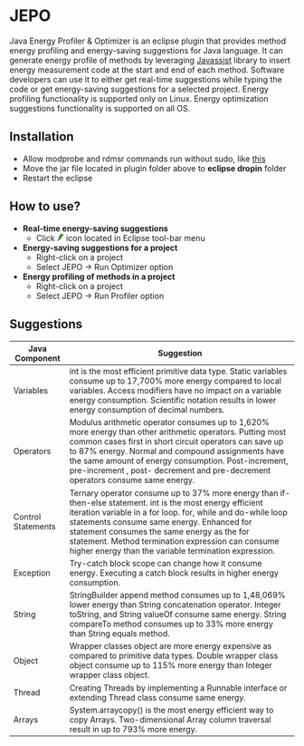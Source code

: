 # JEPO
Java Energy Profiler &amp; Optimizer is an eclipse plugin that provides method energy profiling and energy-saving suggestions for Java language. It can generate energy profile of methods by leveraging [Javassist](https://www.javassist.org/) library to insert energy measurement code at the start and end of each method. Software developers can use it to either get real-time suggestions while typing the code or get energy-saving suggestions for a selected project. Energy profiling functionality is supported only on Linux. Energy optimization suggestions functionality is supported on all OS. 


## Installation
- Allow modprobe and rdmsr commands run without sudo, like [this](https://askubuntu.com/questions/72267/how-to-allow-execution-without-prompting-for-password-using-sudo)
- Move the jar file located in plugin folder above to **eclipse dropin** folder
- Restart the eclipse

## How to use?
- **Real-time energy-saving suggestions**
  - Click ![JEPO](/icons/jepo.png) icon located in Eclipse tool-bar menu
- **Energy-saving suggestions for a project**
  - Right-click on a project
  - Select JEPO -> Run Optimizer option
- **Energy profiling of methods in a project**
  - Right-click on a project
  - Select JEPO -> Run Profiler option

## Suggestions
  Java Component | Suggestion
  ---------------|---------------
  Variables | int is the most efficient primitive data type. Static variables consume up to 17,700% more energy compared to local variables. Access modifiers have no impact on a variable energy consumption. Scientific notation results in lower energy consumption of decimal numbers.
Operators | Modulus arithmetic operator consumes up to 1,620% more energy than other arithmetic operators. Putting most common cases first in short circuit operators can save up to 87% energy. Normal and compound assignments have the same amount of energy consumption. Post-increment, pre-increment , post- decrement and pre-decrement operators consume same energy.
Control Statements |  Ternary operator consume up to 37% more energy than if-then-else statement. int is the most energy efficient iteration variable in a for loop. for, while and do-while loop statements consume same energy. Enhanced for statement consumes the same energy as the for statement. Method termination expression can consume higher energy than the variable termination expression.
Exception | Try-catch block scope can change how it consume energy. Executing a catch block results in higher energy consumption.
String | StringBuilder append method consumes up to 1,48,069% lower energy than String concatenation operator. Integer toString, and String valueOf consume same energy. String compareTo method consumes up to 33% more energy than String equals method.
Object | Wrapper classes object are more energy expensive as compared to primitive data types. Double wrapper class object consume up to 115% more energy than Integer wrapper class object.
Thread | Creating Threads by implementing a Runnable interface or extending Thread class consume same energy.
Arrays | System.arraycopy() is the most energy efficient way to copy Arrays. Two-dimensional Array column traversal result in up to 793% more energy.
